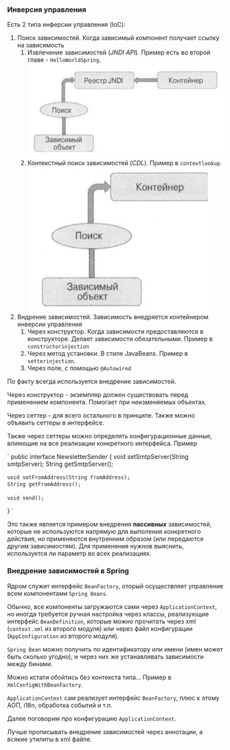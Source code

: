 ### Инверсия управления
Есть 2 типа инферсии управления (IoC):
1. Поиск зависимостей. Когда зависимый компонент получает ссылку на зависимость
   1. Извлечение зависимостей (_JNDI API_). Пример есть во второй главе - `HelloWorldSpring`.
   ![img.png](img.png)
   2. Контекстный поиск зависимостей (_CDL_). Пример в `contextlookup`.
   ![img_1.png](img_1.png)
2. Вндрение зависимостей. Зависимость внедряется контейнером инверсии управления
   1. Через конструктор. Когда зависимости предоставляются в конструкторе. Делает зависимости обязательными. Пример в 
   `constructorinjection`
   2. Через метод установки. В стиле JavaBeans. Пример в `setterinjection`. 
   3. Через поле, с помощью `@Autowired`
   
По факту всегда используется внедрение зависимостей.

Через конструктор - экземпляр должен существовать перед применением компонента. Помогает при неизменяемых объектах.

Через сеттер - для всего остального в принципе. Также можно объявить сеттеры в интерфейсе. 

Также через сеттеры можно определять конфигурационные данные, влияющие на все реализации конкретного интерфейса. Пример 

`
public interface NewsletterSender {
void setSmtpServer(String smtpServer);
String getSmtpServer();

    void setFromAddress(String fromAddress); 
    String getFromAddress();

    void send(); 
}
`

Это также является примером внедрения **пассивных** зависимостей, которые не используются напрямую для выполения 
конкретного действия, но применяются внутренним образом (или передаются другим зависимостям). Для применения нужнов 
выяснить, используется ли параметр во всех реализациях.

### Внедрение зависимостей в Spring

Ядром служит интерфейс `BeanFactory`, оторый осуществляет управление всем компонентами `Spring Beans`. 

Обычно, все компоненты загружаются сами через `ApplicationContext`, но иногда требуется ручная настройка через классы, 
реализующие интерфейс `BeanDefinition`, которые можно прочитать через xml (`context.xml` из второго модуля) или через 
файл конфигурации (`AppConfiguration` из второго модуля).

`Spring Bean` можно получить по идентификатору или имени (имен может быть сколько угодно), и через них же устанавливать 
зависимости между бинами.

Можно кстати обойтись без контекста типа... Пример в `XmlConfigWithBeanFactory`.

`ApplicationContext` сам реализует интерфейс `BeanFactory`, плюс к этому АОП, i18n, обработка событий и т.п.

Далее поговорим про конфигурацию `ApplicationContext`.

Лучше прописывать внедрение зависимостей через аннотации, а всякие утилиты в xml файле.



